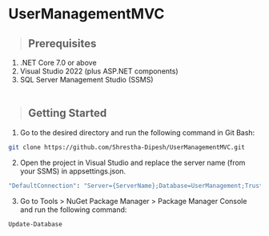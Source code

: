 # UserManagementMVC

>## Prerequisites
1. .NET Core 7.0 or above
2. Visual Studio 2022 (plus ASP.NET components)
3. SQL Server Management Studio (SSMS)
\
&nbsp;
>## Getting Started
1. Go to the desired directory and run the following command in Git Bash:
```bash
git clone https://github.com/Shrestha-Dipesh/UserManagementMVC.git
```

2. Open the project in Visual Studio and replace the server name (from your SSMS) in appsettings.json.
```bash
"DefaultConnection": "Server={ServerName};Database=UserManagement;Trusted_Connection=True;Encrypt=False"
```

3. Go to Tools > NuGet Package Manager > Package Manager Console and run the following command:
```bash
Update-Database
```
